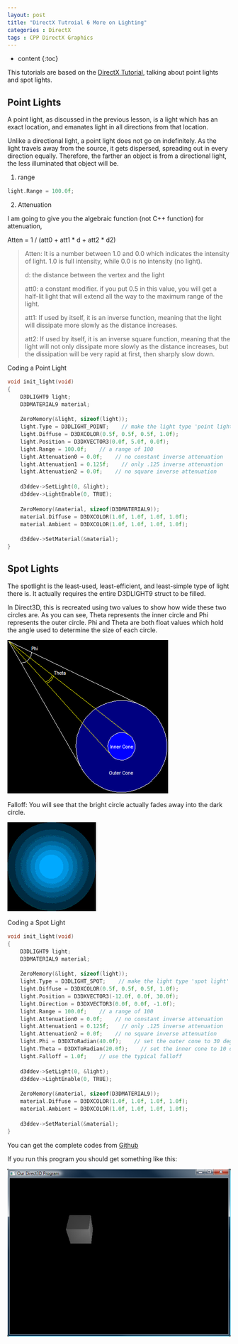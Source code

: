 ```yaml
---
layout: post
title: "DirectX Tutroial 6 More on Lighting"
categories : DirectX
tags : CPP DirectX Graphics
---
```


* content
{:toc}

This tutorials are based on the [DirectX Tutorial](http://www.directxtutorial.com/), talking about point lights and spot lights.

## Point Lights

A point light, as discussed in the previous lesson, is a light which has an exact location, and emanates light in all directions from that location.

Unlike a directional light, a point light does not go on indefinitely. As the light travels away from the source, it gets dispersed, spreading out in every direction equally. Therefore, the farther an object is from a directional light, the less illuminated that object will be. 

1. range
```cpp
light.Range = 100.0f;
```

2. Attenuation

I am going to give you the algebraic function (not C++ function) for attenuation,

Atten = 1 / (att0 + att1 * d + att2 * d2)

> Atten: It is a number between 1.0 and 0.0 which indicates the intensity of light. 1.0 is full intensity, while 0.0 is no intensity (no light).
>
> d: the distance between the vertex and the light
>
> att0: a constant modifier. if you put 0.5 in this value, you will get a half-lit light that will extend all the way to the maximum range of the light.
>
> att1: If used by itself, it is an inverse function, meaning that the light will dissipate more slowly as the distance increases. 
>
> att2:  If used by itself, it is an inverse square function, meaning that the light will not only dissipate more slowly as the distance increases, but the dissipation will be very rapid at first, then sharply slow down. 

Coding a Point Light
```cpp
void init_light(void)
{
    D3DLIGHT9 light;
    D3DMATERIAL9 material;

    ZeroMemory(&light, sizeof(light));
    light.Type = D3DLIGHT_POINT;    // make the light type 'point light'
    light.Diffuse = D3DXCOLOR(0.5f, 0.5f, 0.5f, 1.0f);
    light.Position = D3DXVECTOR3(0.0f, 5.0f, 0.0f);
    light.Range = 100.0f;    // a range of 100
    light.Attenuation0 = 0.0f;    // no constant inverse attenuation
    light.Attenuation1 = 0.125f;    // only .125 inverse attenuation
    light.Attenuation2 = 0.0f;    // no square inverse attenuation

    d3ddev->SetLight(0, &light);
    d3ddev->LightEnable(0, TRUE);

    ZeroMemory(&material, sizeof(D3DMATERIAL9));
    material.Diffuse = D3DXCOLOR(1.0f, 1.0f, 1.0f, 1.0f);
    material.Ambient = D3DXCOLOR(1.0f, 1.0f, 1.0f, 1.0f);

    d3ddev->SetMaterial(&material);
}
```

## Spot Lights

The spotlight is the least-used, least-efficient, and least-simple type of light there is. It actually requires the entire D3DLIGHT9 struct to be filled. 

In Direct3D, this is recreated using two values to show how wide these two circles are. As you can see, Theta represents the inner circle and Phi represents the outer circle. Phi and Theta are both float values which hold the angle used to determine the size of each circle.

![](/images/directX/17.png)

Falloff: You will see that the bright circle actually fades away into the dark circle.

![](/images/directX/18.png)

Coding a Spot Light
```cpp
void init_light(void)
{
    D3DLIGHT9 light;
    D3DMATERIAL9 material;

    ZeroMemory(&light, sizeof(light));
    light.Type = D3DLIGHT_SPOT;    // make the light type 'spot light'
    light.Diffuse = D3DXCOLOR(0.5f, 0.5f, 0.5f, 1.0f);
    light.Position = D3DXVECTOR3(-12.0f, 0.0f, 30.0f);
    light.Direction = D3DXVECTOR3(0.0f, 0.0f, -1.0f);
    light.Range = 100.0f;    // a range of 100
    light.Attenuation0 = 0.0f;    // no constant inverse attenuation
    light.Attenuation1 = 0.125f;    // only .125 inverse attenuation
    light.Attenuation2 = 0.0f;    // no square inverse attenuation
    light.Phi = D3DXToRadian(40.0f);    // set the outer cone to 30 degrees
    light.Theta = D3DXToRadian(20.0f);    // set the inner cone to 10 degrees
    light.Falloff = 1.0f;    // use the typical falloff

    d3ddev->SetLight(0, &light);
    d3ddev->LightEnable(0, TRUE);

    ZeroMemory(&material, sizeof(D3DMATERIAL9));
    material.Diffuse = D3DXCOLOR(1.0f, 1.0f, 1.0f, 1.0f);
    material.Ambient = D3DXCOLOR(1.0f, 1.0f, 1.0f, 1.0f);

    d3ddev->SetMaterial(&material);
}
```

You can get the complete codes from [Github](https://github.com/Shanshan-IC/DirectX-Learning/blob/master/Rendering%20with%20Vertex%20Lighting.cpp)

If you run this program you should get something like this:

![](/images/directX/19.png)
